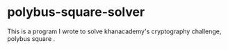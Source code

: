 # polybus-square-solver
This is a program I wrote to solve khanacademy's cryptography challenge, polybus square . 
